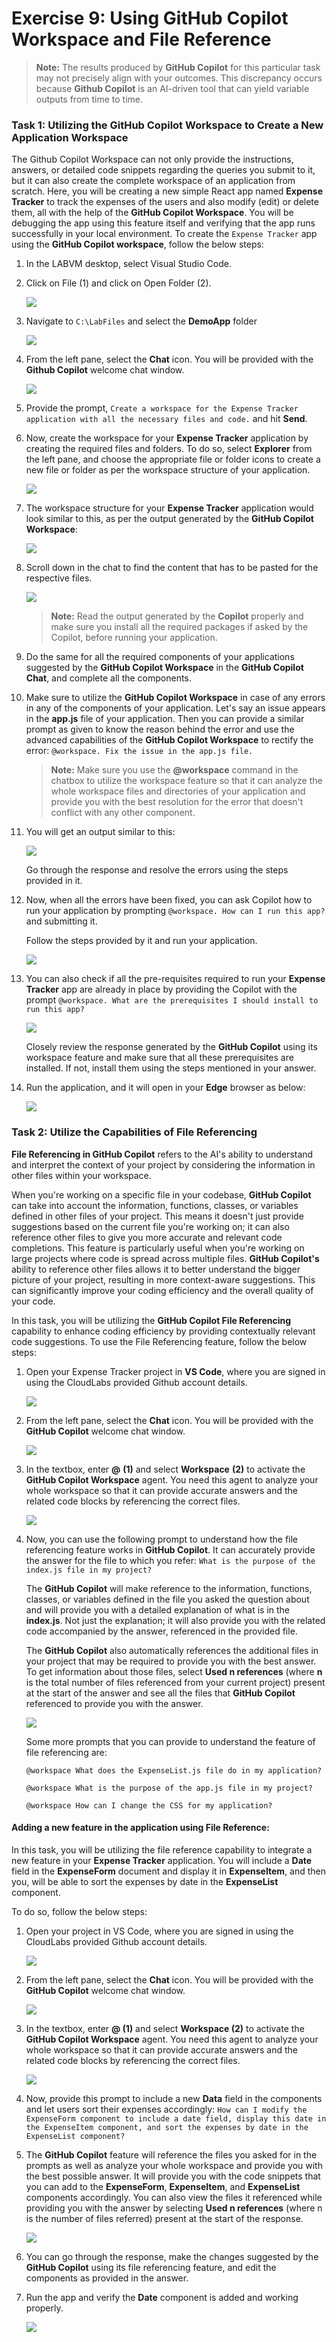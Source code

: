 # Exercise 9: Using GitHub Copilot Workspace and File Reference

>**Note:** The results produced by **GitHub Copilot** for this particular task may not precisely align with your outcomes. This discrepancy occurs because **Github Copilot** is an AI-driven tool that can yield variable outputs from time to time.

### Task 1: Utilizing the GitHub Copilot Workspace to Create a New Application Workspace

The Github Copilot Workspace can not only provide the instructions, answers, or detailed code snippets regarding the queries you submit to it, but it can also create the complete workspace of an application from scratch. Here, you will be creating a new simple React app named **Expense Tracker** to track the expenses of the users and also modify (edit) or delete them, all with the help of the **GitHub Copilot Workspace**. You will be debugging the app using this feature itself and verifying that the app runs successfully in your local environment. To create the `Expense Tracker` app using the **GitHub Copilot workspace**, follow the below steps:

1. In the LABVM desktop, select Visual Studio Code.

1. Click on File (1) and click on Open Folder (2).

   ![](../media/clone5.png)
   
1. Navigate to `C:\LabFiles` and select the **DemoApp** folder

   ![](../media/.png)

1. From the left pane, select the **Chat** icon. You will be provided with the **Github Copilot** welcome chat window.

    ![](../media/file9.png)

1. Provide the prompt, `Create a workspace for the Expense Tracker application with all the necessary files and code.` and hit **Send**. 

1. Now, create the workspace for your **Expense Tracker** application by creating the required files and folders. To do so, select **Explorer** from the left pane, and choose the appropriate file or folder icons to create a new file or folder as per the workspace structure of your application.

    ![](../media/file12.png)

1. The workspace structure for your **Expense Tracker** application would look similar to this, as per the output generated by the **GitHub Copilot Workspace**:

    ![](../media/file13.png)

1. Scroll down in the chat to find the content that has to be pasted for the respective files.
   
    ![](../media/fil.png)

    >**Note:** Read the output generated by the **Copilot** properly and make sure you install all the required packages if asked by the Copilot, before running your application.

1. Do the same for all the required components of your applications suggested by the **GitHub Copilot Workspace** in the **GitHub Copilot Chat**, and complete all the components.

1. Make sure to utilize the **GitHub Copilot Workspace** in case of any errors in any of the components of your application. Let's say an issue appears in the **app.js** file of your application. Then you can provide a similar prompt as given to know the reason behind the error and use the advanced capabilities of the **GitHub Copilot Workspace** to rectify the error: `@workspace. Fix the issue in the app.js file.`

    >**Note:** Make sure you use the **@workspace** command in the chatbox to utilize the workspace feature so that it can analyze the whole workspace files and directories of your application and provide you with the best resolution for the error that doesn't conflict with any other component.

1. You will get an output similar to this:

    ![](../media/file16.png)

    Go through the response and resolve the errors using the steps provided in it.

1. Now, when all the errors have been fixed, you can ask Copilot how to run your application by prompting `@workspace. How can I run this app?` and submitting it.

    Follow the steps provided by it and run your application.

    ![](../media/file17.png)

1. You can also check if all the pre-requisites required to run your **Expense Tracker** app are already in place by providing the Copilot with the prompt `@workspace. What are the prerequisites I should install to run this app?`

    ![](../media/file18.png)

    Closely review the response generated by the **GitHub Copilot** using its workspace feature and make sure that all these prerequisites are installed. If not, install them using the steps mentioned in your answer.

1. Run the application, and it will open in your **Edge** browser as below:

    ![](../media/file19.png)

### Task 2: Utilize the Capabilities of File Referencing

**File Referencing in GitHub Copilot** refers to the AI's ability to understand and interpret the context of your project by considering the information in other files within your workspace.

When you're working on a specific file in your codebase, **GitHub Copilot** can take into account the information, functions, classes, or variables defined in other files of your project. This means it doesn't just provide suggestions based on the current file you're working on; it can also reference other files to give you more accurate and relevant code completions. This feature is particularly useful when you're working on large projects where code is spread across multiple files. **GitHub Copilot's** ability to reference other files allows it to better understand the bigger picture of your project, resulting in more context-aware suggestions. This can significantly improve your coding efficiency and the overall quality of your code.

In this task, you will be utilizing the **GitHub Copilot File Referencing** capability to enhance coding efficiency by providing contextually relevant code suggestions. To use the File Referencing feature, follow the below steps:

1. Open your Expense Tracker project in **VS Code**, where you are signed in using the CloudLabs provided Github account details.

    ![](../media/vscode-launch.png)

1. From the left pane, select the **Chat** icon. You will be provided with the **GitHub Copilot** welcome chat window.

    ![](../media/file20.png)

1. In the textbox, enter **@** **(1)** and select **Workspace** **(2)** to activate the **GitHub Copilot Workspace** agent. You need this agent to analyze your whole workspace so that it can provide accurate answers and the related code blocks by referencing the correct files.

    ![](../media/file21.png)

1. Now, you can use the following prompt to understand how the file referencing feature works in **GitHub Copilot**. It can accurately provide the answer for the file to which you refer: `What is the purpose of the index.js file in my project?`

    The **GitHub Copilot** will make reference to the information, functions, classes, or variables defined in the file you asked the question about and will provide you with a detailed explanation of what is in the **index.js**. Not just the explanation; it will also provide you with the related code accompanied by the answer, referenced in the provided file.

    The **GitHub Copilot** also automatically references the additional files in your project that may be required to provide you with the best answer. To get information about those files, select **Used n references** (where **n** is the total number of files referenced from your current project) present at the start of the answer and see all the files that **GitHub Copilot** referenced to provide you with the answer.

    ![](../media/file22.png)

    Some more prompts that you can provide to understand the feature of file referencing are:

    ```
    @workspace What does the ExpenseList.js file do in my application?
    ```
    ```
    @workspace What is the purpose of the app.js file in my project?
    ```
    ```
    @workspace How can I change the CSS for my application?
    ```
    
#### **Adding a new feature in the application using File Reference:**

In this task, you will be utilizing the file reference capability to integrate a new feature in your **Expense Tracker** application. You will include a **Date** field in the **ExpenseForm** document and display it in **ExpenseItem**, and then you, will be able to sort the expenses by date in the **ExpenseList** component.

To do so, follow the below steps:

1. Open your project in VS Code, where you are signed in using the CloudLabs provided Github account details.

    ![](../media/vscode-launch.png)

1. From the left pane, select the **Chat** icon. You will be provided with the **GitHub Copilot** welcome chat window.

    ![](../media/file23.png)

1. In the textbox, enter **@ (1)** and select **Workspace (2)** to activate the **GitHub Copilot Workspace** agent. You need this agent to analyze your whole workspace so that it can provide accurate answers and the related code blocks by referencing the correct files.

    ![](../media/file24.png)

1. Now, provide this prompt to include a new **Data** field in the components and let users sort their expenses accordingly: `How can I modify the ExpenseForm component to include a date field, display this date in the ExpenseItem component, and sort the expenses by date in the ExpenseList component?`

1. The **GitHub Copilot**  feature will reference the files you asked for in the prompts as well as analyze your whole workspace and provide you with the best possible answer. It will provide you with the code snippets that you can add to the **ExpenseForm**, **ExpenseItem**, and **ExpenseList** components accordingly. You can also view the files it referenced while providing you with the answer by selecting **Used n references** (where n is the number of files referred) present at the start of the response.

    ![](../media/file25.png)

1. You can go through the response, make the changes suggested by the **GitHub Copilot** using its file referencing feature, and edit the components as provided in the answer.

1. Run the app and verify the **Date** component is added and working properly.

    ![](../media/file26.png)
